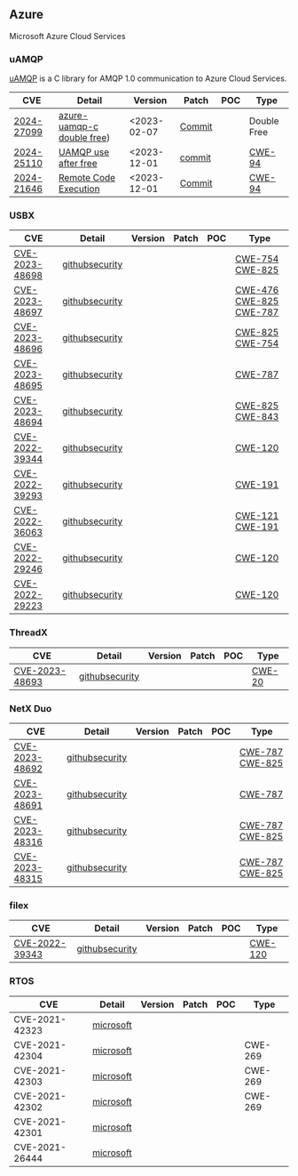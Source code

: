 ## Azure 

Microsoft Azure Cloud Services


### uAMQP

[uAMQP](https://github.com/Azure/azure-uamqp-c) is a C library for AMQP 1.0 communication to Azure Cloud Services.

| CVE                                                          | Detail                                                       | Version     | Patch                                                        | POC  | Type                                                     |
| ------------------------------------------------------------ | ------------------------------------------------------------ | ----------- | ------------------------------------------------------------ | ---- | -------------------------------------------------------- |
| [2024-27099](https://cve.mitre.org/cgi-bin/cvename.cgi?name=CVE-2024-27099) | [azure-uamqp-c double free](https://github.com/Azure/azure-uamqp-c/security/advisories/GHSA-6rh4-fj44-v4jj)) | <2023-02-07 | [Commit](https://github.com/espressif/esp-idf/commit/d98d1e) |      | Double Free                                              |
| [2024-25110](https://www.cve.org/CVERecord?id=CVE-2024-25110) | [UAMQP use after free](https://github.com/Azure/azure-uamqp-c/security/advisories/GHSA-c646-4whf-r67v) | <2023-12-01 | [commit](https://github.com/Azure/azure-uamqp-c/commit/30865c9ccedaa32ddb036e87a8ebb52c3f18f695) |      | [CWE-94](https://cwe.mitre.org/data/definitions/94.html) |
| [2024-21646]()                                               | [Remote Code Execution](https://github.com/Azure/azure-uamqp-c/security/advisories/GHSA-j29m-p99g-7hpv) | <2023-12-01 | [Commit](https://github.com/Azure/azure-uamqp-c/commit/12ddb3a31a5a97f55b06fa5d74c59a1d84ad78fe) |      | [CWE-94](https://cwe.mitre.org/data/definitions/94.html) |

### USBX

| CVE                                                          | Detail                                                       | Version | Patch | POC  | Type                                                         |
| ------------------------------------------------------------ | ------------------------------------------------------------ | ------- | ----- | ---- | ------------------------------------------------------------ |
| [CVE-2023-48698](https://www.cve.org/CVERecord?id=CVE-2023-48698) | [githubsecurity](https://github.com/eclipse-threadx/usbx/security/advisories/GHSA-grhp-f66q-x857) |         |       |      | [CWE-754](https://github.com/advisories?query=cwe%3A754) [CWE-825](https://github.com/advisories?query=cwe%3A825) |
| [CVE-2023-48697](https://www.cve.org/CVERecord?id=CVE-2023-48697) | [githubsecurity](https://github.com/eclipse-threadx/usbx/security/advisories/GHSA-p2p9-wp2q-wjv4) |         |       |      | [CWE-476](https://github.com/advisories?query=cwe%3A476) [CWE-825](https://github.com/advisories?query=cwe%3A825) [CWE-787](https://github.com/advisories?query=cwe%3A787) |
| [CVE-2023-48696](https://www.cve.org/CVERecord?id=CVE-2023-48696) | [githubsecurity](https://github.com/eclipse-threadx/usbx/security/advisories/GHSA-h733-98hq-f884) |         |       |      | [CWE-825](https://github.com/advisories?query=cwe%3A825) [CWE-754](https://github.com/advisories?query=cwe%3A754) |
| [CVE-2023-48695](https://www.cve.org/CVERecord?id=CVE-2023-48695) | [githubsecurity](https://github.com/eclipse-threadx/usbx/security/advisories/GHSA-mwj9-rpph-v8wc) |         |       |      | [CWE-787](https://github.com/advisories?query=cwe%3A787)     |
| [CVE-2023-48694](https://www.cve.org/CVERecord?id=CVE-2023-48694) | [githubsecurity](https://github.com/eclipse-threadx/usbx/security/advisories/GHSA-qjw8-7w86-44qj) |         |       |      | [CWE-825](https://github.com/advisories?query=cwe%3A825) [CWE-843](https://github.com/advisories?query=cwe%3A843) |
| [CVE-2022-39344](https://www.cve.org/CVERecord?id=CVE-2022-39344) | [githubsecurity](https://github.com/eclipse-threadx/usbx/security/advisories/GHSA-m9p8-xrp7-vvqp) |         |       |      | [CWE-120](https://github.com/advisories?query=cwe%3A120)     |
| [CVE-2022-39293](https://www.cve.org/CVERecord?id=CVE-2022-39293) | [githubsecurity](https://github.com/eclipse-threadx/usbx/security/advisories/GHSA-gg76-h537-xq48) |         |       |      | [CWE-191](https://github.com/advisories?query=cwe%3A191)     |
| [CVE-2022-36063](https://www.cve.org/CVERecord?id=CVE-2022-36063) | [githubsecurity](https://github.com/eclipse-threadx/usbx/security/advisories/GHSA-chpp-5fv9-6368) |         |       |      | [CWE-121](https://github.com/advisories?query=cwe%3A121) [CWE-191](https://github.com/advisories?query=cwe%3A191) |
| [CVE-2022-29246](https://www.cve.org/CVERecord?id=CVE-2022-29246) | [githubsecurity](https://github.com/eclipse-threadx/usbx/security/advisories/GHSA-hh5p-x584-j8hv) |         |       |      | [CWE-120](https://github.com/advisories?query=cwe%3A120)     |
| [CVE-2022-29223](https://www.cve.org/CVERecord?id=CVE-2022-29223) | [githubsecurity](https://github.com/eclipse-threadx/usbx/security/advisories/GHSA-2qc5-385m-x862) |         |       |      | [CWE-120](https://github.com/advisories?query=cwe%3A120)     |

### ThreadX 

| CVE                                                          | Detail                                                       | Version | Patch | POC  | Type                                                   |
| ------------------------------------------------------------ | ------------------------------------------------------------ | ------- | ----- | ---- | ------------------------------------------------------ |
| [CVE-2023-48693](https://www.cve.org/CVERecord?id=CVE-2023-48693) | [githubsecurity](https://github.com/eclipse-threadx/threadx/security/advisories/GHSA-p7w6-62rq-vrf9) |         |       |      | [CWE-20](https://github.com/advisories?query=cwe%3A20) |

### NetX Duo

| CVE                                                          | Detail                                                       | Version | Patch | POC  | Type                                                         |
| ------------------------------------------------------------ | ------------------------------------------------------------ | ------- | ----- | ---- | ------------------------------------------------------------ |
| [CVE-2023-48692](https://www.cve.org/CVERecord?id=CVE-2023-48692) | [githubsecurity](https://github.com/eclipse-threadx/netxduo/security/advisories/GHSA-m2rx-243p-9w64) |         |       |      | [CWE-787](https://github.com/advisories?query=cwe%3A787) [CWE-825](https://github.com/advisories?query=cwe%3A825) |
| [CVE-2023-48691](https://www.cve.org/CVERecord?id=CVE-2023-48691) | [githubsecurity](https://github.com/eclipse-threadx/netxduo/security/advisories/GHSA-fwmg-rj6g-w99p) |         |       |      | [CWE-787](https://github.com/advisories?query=cwe%3A787)     |
| [CVE-2023-48316](https://www.cve.org/CVERecord?id=CVE-2023-48316) | [githubsecurity](https://github.com/eclipse-threadx/netxduo/security/advisories/GHSA-3cmf-r288-xhwq) |         |       |      | [CWE-787](https://github.com/advisories?query=cwe%3A787) [CWE-825](https://github.com/advisories?query=cwe%3A825) |
| [CVE-2023-48315](https://www.cve.org/CVERecord?id=CVE-2023-48315) | [githubsecurity](https://github.com/eclipse-threadx/netxduo/security/advisories/GHSA-rj6h-jjg2-7gf3) |         |       |      | [CWE-787](https://github.com/advisories?query=cwe%3A787) [CWE-825](https://github.com/advisories?query=cwe%3A825) |

### filex

| CVE                                                          | Detail                                                       | Version | Patch | POC  | Type                                                     |
| ------------------------------------------------------------ | ------------------------------------------------------------ | ------- | ----- | ---- | -------------------------------------------------------- |
| [CVE-2022-39343](https://www.cve.org/CVERecord?id=CVE-2022-39343) | [githubsecurity](https://github.com/azure-rtos/filex/security/advisories/GHSA-8jqf-wjhq-4w9f) |         |       |      | [CWE-120](https://github.com/advisories?query=cwe%3A120) |

### RTOS

| CVE            | Detail                                                       | Version | Patch | POC  | Type    |
| -------------- | ------------------------------------------------------------ | ------- | ----- | ---- | ------- |
| CVE-2021-42323 | [microsoft](https://msrc.microsoft.com/update-guide/en-US/advisory/CVE-2021-42323) |         |       |      |         |
| CVE-2021-42304 | [microsoft](https://msrc.microsoft.com/update-guide/en-US/advisory/CVE-2021-42304) |         |       |      | CWE-269 |
| CVE-2021-42303 | [microsoft](https://msrc.microsoft.com/update-guide/en-US/advisory/CVE-2021-42303) |         |       |      | CWE-269 |
| CVE-2021-42302 | [microsoft](https://msrc.microsoft.com/update-guide/en-US/advisory/CVE-2021-42302) |         |       |      | CWE-269 |
| CVE-2021-42301 | [microsoft](https://msrc.microsoft.com/update-guide/en-US/advisory/CVE-2021-42301) |         |       |      |         |
| CVE-2021-26444 | [microsoft](https://msrc.microsoft.com/update-guide/en-US/advisory/CVE-2021-26444) |         |       |      |         |

